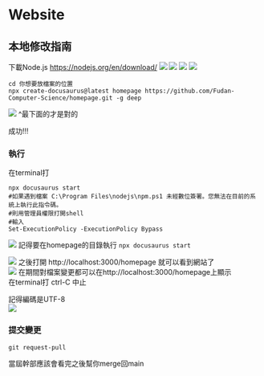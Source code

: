 # Website
## 本地修改指南  
下載Node.js
https://nodejs.org/en/download/
![](./z_README_files/teach1.png)
![](./z_README_files/teach2.png)
![](./z_README_files/teach3.png)
![](./z_README_files/teach4.png)
```shell
cd 你想要放檔案的位置
npx create-docusaurus@latest homepage https://github.com/Fudan-Computer-Science/homepage.git -g deep
```
![](./z_README_files/teach5.png)
^最下面的才是對的

成功!!!  

### 執行
在terminal打
```shell
npx docusaurus start
#如果遇到檔案 C:\Program Files\nodejs\npm.ps1 未經數位簽署。您無法在目前的系統上執行此指令碼。
#則用管理員權限打開shell
#輸入
Set-ExecutionPolicy -ExecutionPolicy Bypass
```

![](./z_README_files/teach9.png)
記得要在homepage的目錄執行 `npx docusaurus start`

![](./z_README_files/teach6.png)
之後打開 http://localhost:3000/homepage 就可以看到網站了  
![](./z_README_files/teach7.png)
在期間對檔案變更都可以在http://localhost:3000/homepage上顯示  
在terminal打 ctrl-C 中止


記得編碼是UTF-8  
![](./z_README_files/teach8.png)
### 提交變更
```
git request-pull
```
當屆幹部應該會看完之後幫你merge回main
